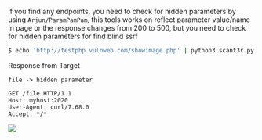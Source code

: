 if you find any endpoints, you need to check for hidden parameters by using `Arjun/ParamPamPam`, this tools works on reflect parameter value/name in page or the response changes from 200 to 500, but you need to check for hidden parameters for find blind ssrf
```sh
$ echo 'http://testphp.vulnweb.com/showimage.php' | python3 scant3r.py -m lorsrf -w 100 -R -x http://yourhost.com -y GET,POST,PUT
```
Response from Target
```
file -> hidden parameter

GET /file HTTP/1.1
Host: myhost:2020
User-Agent: curl/7.68.0
Accept: */*
```

![](https://raw.githubusercontent.com/knassar702/scant3r/master/.src/ssrf.gif)